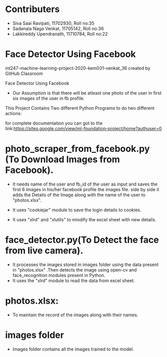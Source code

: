 # Contributers
* Siva Saai Ravipati, 11702930, Roll no:35
* Sadanala Naga Venkat, 11705142, Roll no:36
* Lakkireddy Upendranath, 11710784, Roll no:22

# Face Detector Using Facebook
int247-machine-learning-project-2020-kem031-venkat_36 created by GitHub Classroom

Face Detector Using Facebook

*  Our Assumption is that there will be atleast one photo of the user in first six images of the user in fb profile.

This Project Contains Two different Python Programs to do two different actions:

for complete documentation you can got to the link:https://sites.google.com/view/ml-foundation-project/home?authuser=0

#  photo_scraper_from_facebook.py (To Download Images from Facebook).

* It needs name of the user and fb_id of the user as input and saves the first 6 images in his/her facebook profile the images file.
side by side it adds the Details of the Image along with the name of the user to "photos.xlsx".

* It uses "cookiejar" module to save the login details to cookies.
* It uses "xlrd" and "xlutils" to miodify the excel sheet with new details.

#  face_detector.py(To Detect the face from live camera).

* It processes the images stored in images folder using the data present in "photos.xlsx" .Then detects the image using open-cv and face_recognition modules present in Python.
* It uses the "xlrd" module to read the data from excel sheet.

#  photos.xlsx:
* To maintain the record of the images along with their names.
#  images folder
* Images folder contains all the images trained to the model.
